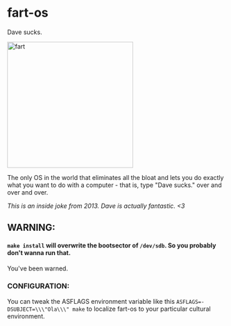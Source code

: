 # fart-os
Dave sucks.

<img width="290" alt="fart" src="https://cloud.githubusercontent.com/assets/3166056/10777257/a358d184-7cd6-11e5-8f6d-066164d48408.png">

The only OS in the world that eliminates all the bloat and lets you do exactly what you want to do with a computer - that is, type "Dave sucks." over and over and over.

_This is an inside joke from 2013. Dave is actually fantastic. <3_

## WARNING:
#### `make install` will overwrite the bootsector of `/dev/sdb`. So you probably don't wanna run that.

You've been warned.

### CONFIGURATION:

You can tweak the ASFLAGS environment variable like this `ASFLAGS=-DSUBJECT=\\\"Ola\\\" make` to localize fart-os to your particular cultural environment.
